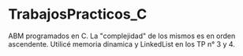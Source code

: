# TrabajosPracticos_C
ABM programados en C. La "complejidad" de los mismos es en orden ascendente. Utilicé memoria dinamica y LinkedList en los TP n° 3 y 4.
